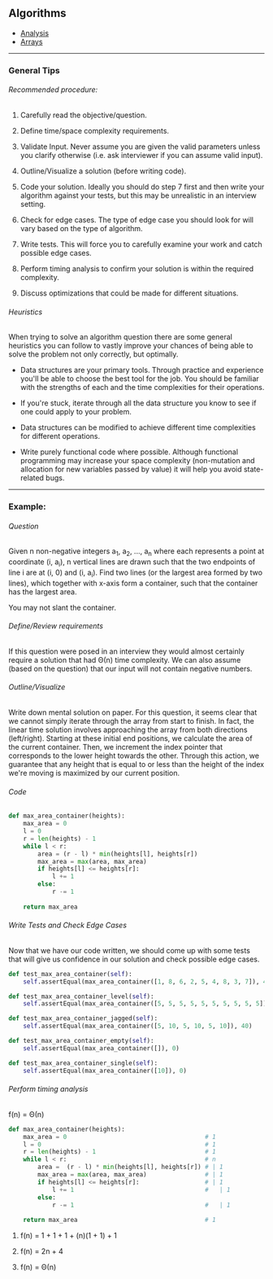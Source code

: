 ## Algorithms

* [Analysis](analysis)
* [Arrays](arrays)

---

### General Tips

###### Recommended procedure:

1. Carefully read the objective/question.

2. Define time/space complexity requirements.

3. Validate Input. Never assume you are given the valid parameters unless you clarify otherwise (i.e. ask interviewer if you can assume valid input).

4. Outline/Visualize a solution (before writing code).

5. Code your solution. Ideally you should do step 7 first and then write your algorithm against your tests, but this may be unrealistic in an interview setting.

6. Check for edge cases. The type of edge case you should look for will vary based on the type of algorithm. 

7. Write tests. This will force you to carefully examine your work and catch possible edge cases. 

8. Perform timing analysis to confirm your solution is within the required complexity.

9. Discuss optimizations that could be made for different situations.

###### Heuristics 

When trying to solve an algorithm question there are some general heuristics you can follow to vastly improve your chances
of being able to solve the problem not only correctly, but optimally. 

- Data structures are your primary tools. Through practice and experience you'll be able to choose the best tool for the job. You should be familiar with the strengths of each and the time complexities for their operations.  

- If you're stuck, iterate through all the data structure you know to see if one could apply to your problem.

- Data structures can be modified to achieve different time complexities for different operations.

- Write purely functional code where possible. Although functional programming may increase your space complexity (non-mutation and allocation for new variables passed by value) it will help you avoid state-related bugs.

---

### Example:

###### Question

Given n non-negative integers a<sub>1</sub>, a<sub>2</sub>, ..., a<sub>n</sub> where each represents a point at coordinate (i, a<sub>i</sub>), n vertical lines are drawn such that the two endpoints of line i are at (i, 0) and (i, a<sub>i</sub>). Find two lines (or the largest area formed by two lines), which together with x-axis form a container, such that the container has the largest area.

You may not slant the container.

###### Define/Review requirements 

If this question were posed in an interview they would almost certainly require a solution that had &Theta;(n) time complexity.
We can also assume (based on the question) that our input will not contain negative numbers.

###### Outline/Visualize

Write down mental solution on paper. For this question, it seems clear that we cannot simply iterate through the array from start to finish. In fact, the linear time solution involves approaching the array from both directions (left/right). Starting at these initial end positions, we calculate the area of the current container. Then, we increment the index pointer that corresponds to the lower height towards the other. Through this action, we guarantee that any height that is equal to or less than the height of the index we're moving is maximized by our current position.

###### Code

```python
def max_area_container(heights):
    max_area = 0
    l = 0
    r = len(heights) - 1
    while l < r:
        area = (r - l) * min(heights[l], heights[r])
        max_area = max(area, max_area)
        if heights[l] <= heights[r]:
            l += 1
        else:
            r -= 1
    
    return max_area
```

###### Write Tests and Check Edge Cases

Now that we have our code written, we should come up with some tests that will give us confidence in our solution and check possible edge cases.

```python
def test_max_area_container(self):
    self.assertEqual(max_area_container([1, 8, 6, 2, 5, 4, 8, 3, 7]), 49)

def test_max_area_container_level(self):
    self.assertEqual(max_area_container([5, 5, 5, 5, 5, 5, 5, 5, 5, 5]), 45)

def test_max_area_container_jagged(self):
    self.assertEqual(max_area_container([5, 10, 5, 10, 5, 10]), 40)

def test_max_area_container_empty(self):
    self.assertEqual(max_area_container([]), 0)

def test_max_area_container_single(self):
    self.assertEqual(max_area_container([10]), 0)
```

###### Perform timing analysis

f(n) = &Theta;(n)

```python
def max_area_container(heights):
    max_area = 0                                      # 1
    l = 0                                             # 1
    r = len(heights) - 1                              # 1
    while l < r:                                      # n
        area =  (r - l) * min(heights[l], heights[r]) # | 1
        max_area = max(area, max_area)                # | 1
        if heights[l] <= heights[r]:                  # | 1
            l += 1                                    #   | 1
        else:
            r -= 1                                    #   | 1
  
    return max_area                                   # 1
```

1. f(n) = 1 + 1 + 1 + (n)(1 + 1) + 1

2. f(n) = 2n + 4

3. f(n) = &Theta;(n)
